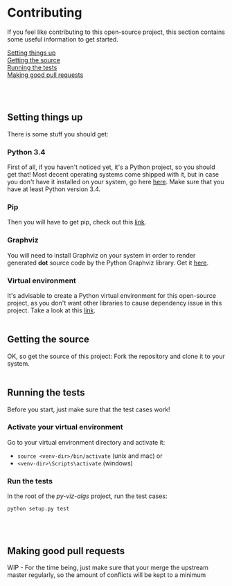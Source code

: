 


# Contributing

If you feel like contributing to this open-source project, this section contains some useful information to get started.
</br>

[Setting things up](#setting-things-up)</br>
[Getting the source](#getting-the-source)</br>
[Running the tests](#running-the-tests)</br>
[Making good pull requests](#making-good-pull-requests)</br>

</br>
</br>

## Setting things up
There is some stuff you should get:

### Python 3.4
First of all, if you haven't noticed yet, it's a Python project, so you should get that! Most decent operating systems come shipped with it, but in case you don't have it installed on your system, go here [here](https://www.python.org/downloads/). Make sure that you have at least Python version 3.4.  

### Pip
Then you will have to get pip, check out this [link](https://pip.pypa.io/en/stable/installing/).

### Graphviz
You will need to install Graphviz on your system in order to render generated **dot** source code by the Python Graphviz library. Get it [here](https://pypi.org/project/graphviz/).

### Virtual environment
It's advisable to create a Python virtual environment for this open-source project, as you don't want other libraries to cause dependency issue in this project. Take a look at this [link](https://docs.python.org/3/library/venv.html#module-venv).
</br>
</br>

## Getting the source 
OK, so get the source of this project: Fork the repository and clone it to your system.
</br>
</br>
## Running the tests
Before you start, just make sure that the test cases work! 

### Activate your virtual environment
Go to your virtual environment directory and activate it:

* ```source <venv-dir>/bin/activate``` (unix and mac) or
* ```<venv-dir>\Scripts\activate``` (windows) 

### Run the tests
In the root of the *py-viz-algs* project, run the test cases:

 ```python setup.py test```

</br>
</br>

## Making good pull requests
WIP - For the time being, just make sure that your merge the upstream master regularly, so the amount of conflicts will be kept to a minimum

